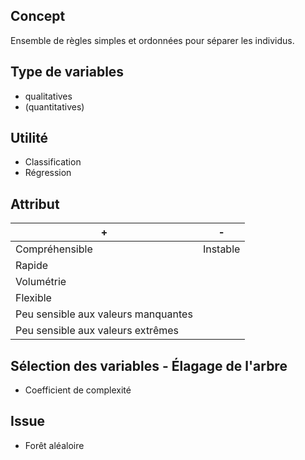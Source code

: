 ## Concept

Ensemble de règles simples et ordonnées pour séparer les individus.

## Type de variables

* qualitatives
* (quantitatives)

## Utilité

* Classification
* Régression

## Attribut

| + | - |
|---|---|
| Compréhensible | Instable |
| Rapide | |
| Volumétrie | |
| Flexible | |
| Peu sensible aux valeurs manquantes | |
| Peu sensible aux valeurs extrêmes | |

## Sélection des variables - Élagage de l'arbre

* Coefficient de complexité

## Issue

* Forêt aléaloire
